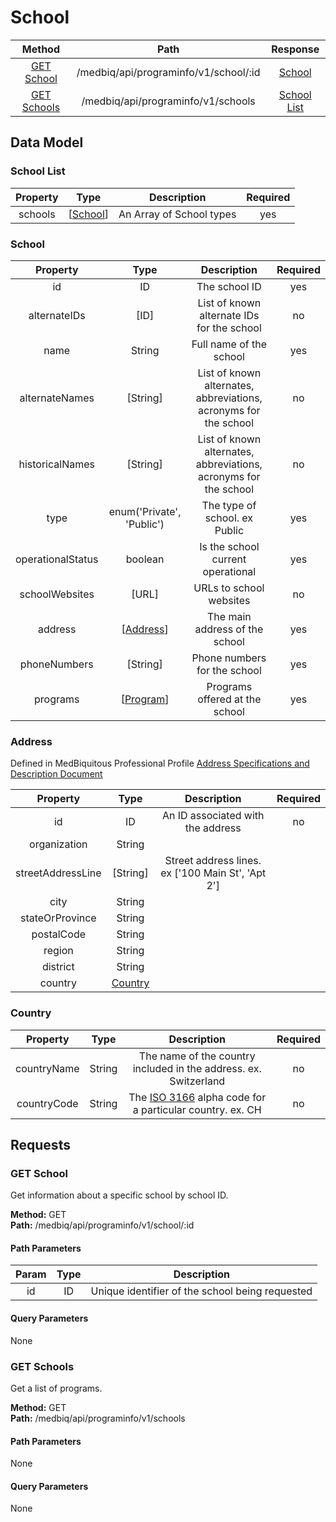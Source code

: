 # School
|     Method                      |       Path                                  |         Response                    |
|    :------:                     |       :--:                                  |       :----------:                  |
|  [GET School](#get-school)      |    /medbiq/api/programinfo/v1/school/:id    |      [School](#school)              |  
|  [GET Schools](#get-schools)    |      /medbiq/api/programinfo/v1/schools     |    [School List](#school-list)      |  


## Data Model

### School List
|   Property  |        Type                 |        Description         | Required |
|   :------:  |        :--:                 |        :----------:        |  :--:    |
|   schools   | \[[School](#school)\]       |  An Array of School types  |   yes    |
  
  
### School
|    Property     |        Type         |                            Description                            | Required |
|    :------:     |        :--:         |                            :----------:                           |   :--:   |
|       id        |         ID          |                          The school ID                            |   yes    |
|  alternateIDs   |        [ID]         |          List of known alternate IDs for the school               |    no    |
|      name       |       String        |                     Full name of the school                       |   yes    |
| alternateNames  |      [String]       |  List of known alternates, abbreviations, acronyms for the school |    no    |
| historicalNames |      [String]       |  List of known alternates, abbreviations, acronyms for the school |    no    |
|       type      | enum('Private', 'Public') |           The type of school. ex Public                     |   yes    |
| operationalStatus |     boolean       |                Is the school current operational                  |   yes    |
|  schoolWebsites |       [URL]         |                      URLs to school websites                      |    no    |
|     address     |  \[[Address]()\]    |                   The main address of the school                  |   yes    |
|   phoneNumbers  |       [String]      |                    Phone numbers for the school                   |   yes    |
|     programs    | \[[Program](https://github.com/medbiq/medbiq/blob/master/api/programinfo/v1/program/program.md#program-1)\]| Programs offered at the school | yes | 


### Address
Defined in MedBiquitous Professional Profile [Address Specifications and Description Document](https://www.medbiq.org/working_groups/professional_profile/AddressSpecification.pdf)  
  
|   Property      |        Type         |                           Description                             | Required |
|   :------:      |        :--:         |                           :----------:                            |  :--:    |
|      id         |         ID          |                An ID associated with the address                  |   no     |
|  organization   |        String       |
|streetAddressLine|      [String]       |         Street address lines. ex ['100 Main St', 'Apt 2']         |   
|     city        |        String       |
| stateOrProvince |        String       |
|   postalCode    |        String       |
|     region      |        String       |
|     district    |        String       |
|     country     | [Country](#country) |

### Country
|   Property      |        Type         |                           Description                             | Required |
|   :------:      |        :--:         |                           :----------:                            |  :--:    |
|  countryName    |       String        | The name of the country included in the address. ex. Switzerland  |    no    |
|  countryCode    |       String        | The [ISO 3166](https://www.iso.org/iso-3166-country-codes.html) alpha code for a particular country. ex. CH      |    no    |

## Requests
### GET School
Get information about a specific school by school ID.  
  
__Method:__  GET  
__Path:__ /medbiq/api/programinfo/v1/school/:id

#### Path Parameters
|   Param    |           Type           |       Description        |
|   :---:    |        :--------:        |      :------------:      |
|    id      |            ID            |  Unique identifier of the school being requested  |

#### Query Parameters
None


### GET Schools
Get a list of programs.  
  
__Method:__  GET  
__Path:__ /medbiq/api/programinfo/v1/schools

#### Path Parameters
None

#### Query Parameters
None
